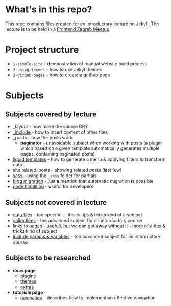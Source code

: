 # What's in this repo?

This repo contains files created for an introductory lecture on [Jekyll](https://jekyllrb.com). The lecture is to be held in a [Frontend Zagreb Meetup](https://www.meetup.com/en-AU/FrontendZG/).

# Project structure

 * `1-simple-site` - demonstration of manual website build process
 * `2-using-themes` - how to use Jekyl themes
 * `3-github-pages` - how to create a guthub page

# Subjects

## Subjects covered by lecture
* _layout - how make the source DRY
* [_include](https://jekyllrb.com/docs/includes/) - how to insert content of other files
* _posts - how the posts work
    * **[paginator](https://jekyllrb.com/docs/pagination/)** - unavoidable subject when working with posts (a plugin which based on a given template automatically generates multiple pages, containing paginated posts)
* [liquid templates](https://jekyllrb.com/docs/templates/) - how to generate a menu & applying filters to transform data
* site.related_posts - showing related posts (last few)
* [sass](https://jekyllrb.com/docs/assets/) - using the `_sass` folder for partials
* [blog migration](https://jekyllrb.com/docs/migrations/) - just a mention that automatic migration is possible  
* [code highliting](https://jekyllrb.com/docs/templates/#code-snippet-highlighting) - useful for developers

## Subjects not covered in lecture
* [data files](https://jekyllrb.com/docs/datafiles/) - too specific ... this is tips & tricks kind of a subject
* [collections](https://jekyllrb.com/docs/collections/) - too advanced subject for an intorductory course
* [links to pages](https://jekyllrb.com/docs/templates/#link) - usefull, but we can get away without it - more of a tips & tricks kind of subject
* [include params & variables](https://jekyllrb.com/docs/includes/#passing-parameters-to-includes) - too advanced subject for an intorductory course

## Subjects to be researched
* **docs page**
  * [plugins](https://jekyllrb.com/docs/plugins/)
  * [themes](https://jekyllrb.com/docs/themes/)
  * [extras](https://jekyllrb.com/docs/extras/)
* **tutorials page**
  * [navigation](https://jekyllrb.com/tutorials/navigation/) - describes how to implement an effective navigation
